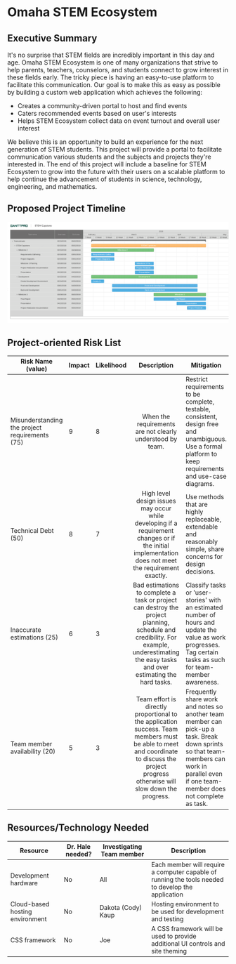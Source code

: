 # Omaha STEM Ecosystem

## Executive Summary

It's no surprise that STEM fields are incredibly important in this day and age.
Omaha STEM Ecosystem is one of many organizations that strive to help parents,
teachers, counselors, and students connect to grow interest in these fields
early. The tricky piece is having an easy-to-use platform to facilitate this
communication. Our goal is to make this as easy as possible by building a
custom web application which achieves the following:

* Creates a community-driven portal to host and find events
* Caters recommended events based on user's interests
* Helps STEM Ecosystem collect data on event turnout and overall user interest

We believe this is an opportunity to build an experience for the next
generation of STEM students. This project will provide a portal to facilitate
communication various students and the subjects and projects they're interested
in. The end of this project will include a baseline for STEM Ecosystem to grow
into the future with their users on a scalable platform to help continue the
advancement of students in science, technology, engineering, and mathematics.

## Proposed Project Timeline

![Gantt Chart](Gantt_Chart.png "")


## Project-oriented Risk List

| Risk Name (value) | Impact | Likelihood | Description | Mitigation |
|-------------------------------------------------------|--------|------------|:---------------------------------------------------------------------------------------------------------------------------------------:|-----------------------------------------------------------------------------------------------------------------------------------------|
| Misunderstanding the project requirements (75) | 9 | 8 | When the requirements are not clearly understood by team. | Restrict requirements to be complete, testable, consistent, design free and unambiguous.  Use a formal platform to keep requirements and use-case diagrams. |
| Technical Debt  (50)        | 8 | 7 | High level design issues may occur while developing if a requirement changes or if the initial implementation does not meet the requirement exactly. | Use methods that are highly replaceable, extendable and reasonably simple, share concerns for design decisions. |
| Inaccurate estimations (25) | 6 | 3 | Bad estimations to complete a task or project can destroy the project planning, schedule and credibility. For example, underestimating the easy tasks and over estimating the hard tasks. | Classify tasks or 'user-stories' with an estimated number of hours and update the value as work progresses. Tag certain tasks as such for team-member awareness. |
| Team member availability (20) | 5 | 3 | Team effort is directly proportional to the application success. Team members must be able to meet and coordinate to discuss the project progress otherwise will slow down the progress. | Frequently share work and notes so another team member can pick-up a task. Break down sprints so that team-members can work in parallel even if one team-member does not complete as task. |

## Resources/Technology Needed

|Resource  | Dr. Hale needed? | Investigating Team member | Description |
|-------------------|---------|---------------------------|-------------|
|Development hardware| No | All | Each member will require a computer capable of running the tools needed to develop the application |
|Cloud-based hosting environment| No | Dakota (Cody) Kaup | Hosting environment to be used for development and testing|
|CSS framework | No | Joe | A CSS framework will be used to provide additional UI controls and site theming |
